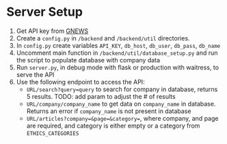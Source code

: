 # Server Setup
1. Get API key from [GNEWS](https://gnews.io/)
2. Create a `config.py` in `/backend` and `/backend/util` directories.
3. In `config.py` create variables `API_KEY`, `db_host`, `db_user`, `db_pass`, `db_name`
4. Uncomment main function in `/backend/util/database_setup.py` and run the script to populate database with company data
5. Run `server.py`, in debug mode with flask or production with waitress, to serve the API
6. Use the following endpoint to access the API: 
    - `URL/search?query=query` to search for company in database, returns 5 results. TODO: add param to adjust the # of results
    - `URL/company/company_name` to get data on `company_name` in database. Returns an error if `company_name` is not present in database
    - `URL/articles?company=&page=&category=`, where company, and page are required, and category is either empty or a category from `ETHICS_CATEGORIES`